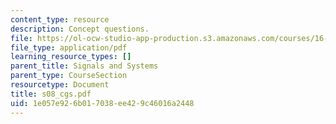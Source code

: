 ```yaml
---
content_type: resource
description: Concept questions.
file: https://ol-ocw-studio-app-production.s3.amazonaws.com/courses/16-01-unified-engineering-i-ii-iii-iv-fall-2005-spring-2006/1e057e926b017038ee429c46016a2448_s08_cgs.pdf
file_type: application/pdf
learning_resource_types: []
parent_title: Signals and Systems
parent_type: CourseSection
resourcetype: Document
title: s08_cgs.pdf
uid: 1e057e92-6b01-7038-ee42-9c46016a2448
---
```

